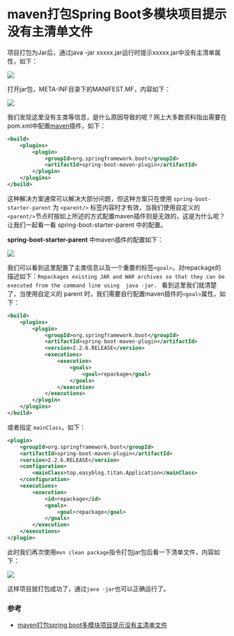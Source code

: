# maven打包Spring Boot多模块项目提示没有主清单文件



项目打包为Jar后，通过java -jar xxxxx.jar运行时提示xxxxx.jar中没有主清单属性，如下：

![](http://image.easyblog.top/QQ%E6%88%AA%E5%9B%BE20220404214013.png)

打开jar包，META-INF目录下的MANIFEST.MF，内容如下：

![](http://image.easyblog.top/QQ%E6%88%AA%E5%9B%BE20220404214124.png)



我们发现这里没有主类等信息，是什么原因导致的呢？网上大多数资料指出需要在pom.xml中配置[maven](https://so.csdn.net/so/search?q=maven&spm=1001.2101.3001.7020)插件，如下：

```xml
<build>
    <plugins>
        <plugin>
            <groupId>org.springframework.boot</groupId>
            <artifactId>spring-boot-maven-plugin</artifactId>
        </plugin>
    </plugins>
</build>
```

这种解决方案通常可以解决大部分问题，但这种方案只在使用 `spring-boot-starter-parent` 为 `<parent/>` 标签内容时才有效，当我们使用自定义的`<parent/>`节点时按如上所述的方式配置maven插件则是无效的，这是为什么呢？让我们一起看一看 spring-boot-starter-parent 中的配置。

**spring-boot-starter-parent** 中maven插件的配置如下：

![](http://image.easyblog.top/QQ%E6%88%AA%E5%9B%BE20220404214545.png)

我们可以看到这里配置了主类信息以及一个重要的标签`<goal>`，对repackage的描述如下：`Repackages existing JAR and WAR archives so that they can be executed from the command line using  java -jar. ` 看到这里我们就清楚了，当使用自定义的 parent 时，我们需要自行配置maven插件的`<goal>`属性，如下：

```xml
<build>                                                      
    <plugins>                                                
        <plugin>                                             
            <groupId>org.springframework.boot</groupId>      
            <artifactId>spring-boot-maven-plugin</artifactId>
            <version>2.2.6.RELEASE</version>                 
            <executions>                                     
                <execution>                                  
                    <goals>                                  
                        <goal>repackage</goal>               
                    </goals>                                 
                </execution>                                 
            </executions>                                    
        </plugin>                                            
    </plugins>                                               
</build>                                                     
```

或者指定 `mainClass`，如下：

```xml
<plugin>
    <groupId>org.springframework.boot</groupId>
    <artifactId>spring-boot-maven-plugin</artifactId>
    <version>2.2.6.RELEASE</version>
    <configuration>
        <mainClass>top.easyblog.titan.Application</mainClass>
    </configuration>
    <executions>
        <execution>
            <id>repackage</id>
            <goals>
                <goal>repackage</goal>
            </goals>
        </execution>
    </executions>
</plugin>
```

此时我们再次使用`mvn clean package`指令打包jar包后看一下清单文件，内容如下：

![](C:/Users/HuangXin/Desktop/QQ%E6%88%AA%E5%9B%BE20220404222305.png)

这样项目就打包成功了，通过`java -jar`也可以正确运行了。

### 参考

* [maven打包spring boot多模块项目提示没有主清单文件](https://blog.csdn.net/xiaolegeaizy/article/details/108597125)

